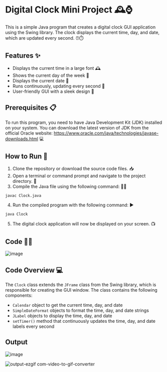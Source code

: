 # Digital Clock Mini Project 🕰️⌚

This is a simple Java program that creates a digital clock GUI application using the Swing library. The clock displays the current time, day, and date, which are updated every second. ⏰⏱️

## Features ✨

- Displays the current time in a large font 🕰️
- Shows the current day of the week 📆
- Displays the current date 📅
- Runs continuously, updating every second 🔄
- User-friendly GUI with a sleek design 🎨

## Prerequisites 📋

To run this program, you need to have Java Development Kit (JDK) installed on your system. You can download the latest version of JDK from the official Oracle website: https://www.oracle.com/java/technologies/javase-downloads.html 💻

## How to Run 🚀

1. Clone the repository or download the source code files. 📥
2. Open a terminal or command prompt and navigate to the project directory. 📂
3. Compile the Java file using the following command: 👷‍♂️

```
javac Clock.java
```

4. Run the compiled program with the following command: ▶️

```
java Clock
```

5. The digital clock application will now be displayed on your screen. 📺

## Code 👩‍💻

![image](https://github.com/Ibrahim-Naseef/Digital-Clock/assets/156147657/d863c32d-8e50-4948-aab6-a68cc36037fa)

## Code Overview 💻

The `Clock` class extends the `JFrame` class from the Swing library, which is responsible for creating the GUI window. The class contains the following components:

- `Calendar` object to get the current time, day, and date
- `SimpleDateFormat` objects to format the time, day, and date strings
- `JLabel` objects to display the time, day, and date
- `setTimer()` method that continuously updates the time, day, and date labels every second

## Output

![image](https://github.com/Ibrahim-Naseef/Digital-Clock/assets/156147657/df09cce5-5cc5-4e54-a100-d686b921ca17)

![output-ezgif com-video-to-gif-converter](https://github.com/Ibrahim-Naseef/Digital-Clock/assets/156147657/5bbae57c-11f0-4ef2-8e8c-02091e44eb68)






